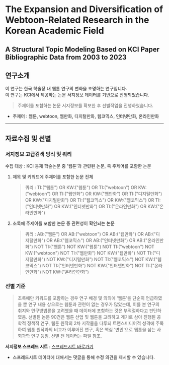 # The Expansion and Diversification of Webtoon-Related Research in the Korean Academic Field
## A Structural Topic Modeling Based on KCI Paper Bibliographic Data from 2003 to 2023


## 연구소개
이 연구는 한국 학술장 내 웹툰 연구의 변화을 조명하는 연구입니다.  
이 연구는 KCI에서 제공하는 논문 서지정보 데이터를 기반으로 진행되었습니다.
> 주제어를 포함하는 논문 서지정보를 확보한 후 선별작업을 진행하였습니다.
- 주제어 : 웹툰, webtoon, 웹만화, 디지털만화, 웹코믹스, 인터넷만화, 온라인만화 
---
## 자료수집 및 선별
### 서지정보 고급검색 방식 및 쿼리
수집 대상 : KCI 등재 학술논문 중 '웹툰'과 관련된 논문, 즉 주제어를 포함한 논문
  1) 제목 및 키워드에 주제어를 포함한 논문 전체
       > 쿼리 : TI:("웹툰") OR KW:("웹툰") OR TI:("webtoon") OR KW:("webtoon") OR TI:("웹만화") OR KW:("웹만화") OR TI:("디지털만화") OR KW:("디지털만화") OR TI:("웹코믹스") OR KW:("웹코믹스") OR TI:("인터넷만화") OR KW:("인터넷만화") OR TI:("온라인만화") OR KW:("온라인만화")
  2) 초록에 주제어를 포함한 논문 중 관련성이 확인되는 논문
       > 쿼리 : AB:("웹툰") OR AB:("webtoon") OR AB:("웹만화") OR AB:("디지털만화") OR AB:("웹코믹스") OR AB:("인터넷만화") OR AB:("온라인만화") NOT TI:("웹툰") NOT KW:("웹툰") NOT TI:("webtoon") NOT KW:("webtoon") NOT TI:("웹만화") NOT KW:("웹만화") NOT TI:("디지털만화") NOT KW:("디지털만화") NOT TI:("웹코믹스") NOT KW:("웹코믹스") NOT TI:("인터넷만화") NOT KW:("인터넷만화") NOT TI:("온라인만화") NOT KW:("온라인만화")

### 선별 기준
> 초록에만 키워드를 포함하는 경우 연구 배경 및 의의에 ‘웹툰’을 단순히 언급하였을 뿐 연구 내용 상으로는 웹툰과 관련이 없는 경우가 많았는데, 이를 본 연구의 취지와 연구방법론을 고려했을 때 데이터에 포함하는 것은 부적절하다고 판단하였음.
선별된 논문 90건은 웹툰 산업 및 웹툰을 고려하고 계기로 삼아 진행된 공학적 정책적 연구, 웹툰 원작의 2차 저작물을 다루되 트랜스미디어적 성격에 주목하여 웹툰 원작과의 비교가 이루어진 연구, 혹은 핵심 '변인'으로 웹툰을 삼는 사회과학 연구 등임. 선별 전 데이터는 파일 참조.

**서지정보 스프레드 시트** : [스프레드시트 바로가기](https://docs.google.com/spreadsheets/d/1zSQmuXPDgIP8dNm2F6_x3AtksZY_SFJlrrsa4rAMSuo/edit?usp=sharing)
  * 스프레드시트 데이터에 대해서는 댓글을 통해 수정 의견을 제시할 수 있습니다.


